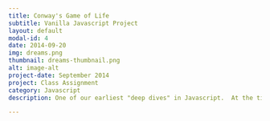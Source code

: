 ```yaml
---
title: Conway's Game of Life
subtitle: Vanilla Javascript Project
layout: default
modal-id: 4
date: 2014-09-20
img: dreams.png
thumbnail: dreams-thumbnail.png
alt: image-alt
project-date: September 2014
project: Class Assignment
category: Javascript
description: One of our earliest "deep dives" in Javascript.  At the time, for loops, tables, if-else statements were are still brand new and this was our push into the deep end.

---
```

